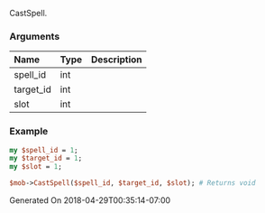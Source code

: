 CastSpell.
### Arguments
**Name**|**Type**|**Description**
:---|:---|:---
spell_id|int|
target_id|int|
slot|int|

### Example

```perl
my $spell_id = 1;
my $target_id = 1;
my $slot = 1;

$mob->CastSpell($spell_id, $target_id, $slot); # Returns void
```


Generated On 2018-04-29T00:35:14-07:00